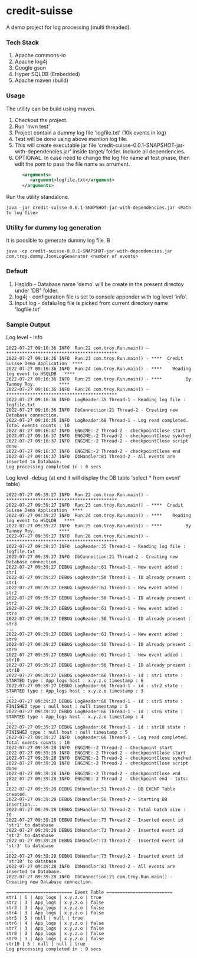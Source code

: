 # credit-suisse
A demo project for log processing (multi threaded).

### Tech Stack
1. Apache commons-io
2. Apache log4j
3. Google gson
4. Hyper SQLDB (Embedded)
5. Apache maven (build)

### Usage
The utility can be build using maven.
1. Checkout the project.
2. Run 'mvn test'
3. Project contain a dummy log file 'logfile.txt' (10k events in log)
4. Test will be done using above mention log file.
5. This will create executable jar file 'credit-suisse-0.0.1-SNAPSHOT-jar-with-dependencies.jar' inside target/ folder. Include all dependencies.
6. OPTIONAL. In case need to change the log file name at test phase, then edit the pom to pass the file name as arrument.
``` xml
	  <arguments>
	     <argument>logfile.txt</argument>
	  </arguments>
```

Run the utility standalone.
```
java -jar credit-suisse-0.0.1-SNAPSHOT-jar-with-dependencies.jar <Path to log file>
```

### Utility for dummy log generation
It is poosible to generate dummy log file. B
```
java -cp credit-suisse-0.0.1-SNAPSHOT-jar-with-dependencies.jar com.troy.dummy.JsonLogGenerator <number of events>
```

### Default
1. Hsqldb - Database name 'demo' will be create in the present directoy under 'DB" folder.
2. log4j - configuration file is set to console appender with log level 'info'. 
3. Input log - defalu log file is picked from current directory name 'logfile.txt'

### Sample Output
Log level - info
```
2022-07-27 09:16:36 INFO  Run:22 com.troy.Run.main() - ******************************************
2022-07-27 09:16:36 INFO  Run:23 com.troy.Run.main() - ****  Credit Suisse Demo Application  ****
2022-07-27 09:16:36 INFO  Run:24 com.troy.Run.main() - ****    Reading log event to HSQLDB   ****
2022-07-27 09:16:36 INFO  Run:25 com.troy.Run.main() - ****        	By Tanmoy Roy.         ****
2022-07-27 09:16:36 INFO  Run:26 com.troy.Run.main() - ******************************************
2022-07-27 09:16:36 INFO  LogReader:35 Thread-1 - Reading log file : logfile.txt
2022-07-27 09:16:36 INFO  DbConnection:21 Thread-2 - Creating new Database connection.
2022-07-27 09:16:36 INFO  LogReader:68 Thread-1 - Log read completed. Total events counts : 10
2022-07-27 09:16:37 INFO  ENGINE:-2 Thread-2 - checkpointClose start
2022-07-27 09:16:37 INFO  ENGINE:-2 Thread-2 - checkpointClose synched
2022-07-27 09:16:37 INFO  ENGINE:-2 Thread-2 - checkpointClose script done
2022-07-27 09:16:37 INFO  ENGINE:-2 Thread-2 - checkpointClose end
2022-07-27 09:16:37 INFO  DbHandler:81 Thread-2 - All events are inserted to Database.
Log processing completed in : 0 secs
```

Log level -debug (at end it will display the DB table 'select * from event' table)
```
2022-07-27 09:39:27 INFO  Run:22 com.troy.Run.main() - ******************************************
2022-07-27 09:39:27 INFO  Run:23 com.troy.Run.main() - ****  Credit Suisse Demo Application  ****
2022-07-27 09:39:27 INFO  Run:24 com.troy.Run.main() - ****    Reading log event to HSQLDB   ****
2022-07-27 09:39:27 INFO  Run:25 com.troy.Run.main() - ****        	By Tanmoy Roy.         ****
2022-07-27 09:39:27 INFO  Run:26 com.troy.Run.main() - ******************************************
2022-07-27 09:39:27 INFO  LogReader:35 Thread-1 - Reading log file : logfile.txt
2022-07-27 09:39:27 INFO  DbConnection:21 Thread-2 - Creating new Database connection.
2022-07-27 09:39:27 DEBUG LogReader:61 Thread-1 - New event added : str1
2022-07-27 09:39:27 DEBUG LogReader:50 Thread-1 - ID already present : str1
2022-07-27 09:39:27 DEBUG LogReader:61 Thread-1 - New event added : str2
2022-07-27 09:39:27 DEBUG LogReader:50 Thread-1 - ID already present : str2
2022-07-27 09:39:27 DEBUG LogReader:61 Thread-1 - New event added : str3
2022-07-27 09:39:27 DEBUG LogReader:50 Thread-1 - ID already present : str3
...
2022-07-27 09:39:27 DEBUG LogReader:61 Thread-1 - New event added : str9
2022-07-27 09:39:27 DEBUG LogReader:50 Thread-1 - ID already present : str9
2022-07-27 09:39:27 DEBUG LogReader:61 Thread-1 - New event added : str10
2022-07-27 09:39:27 DEBUG LogReader:50 Thread-1 - ID already present : str10
2022-07-27 09:39:27 DEBUG LogReader:66 Thread-1 - id : str1 state : STARTED type : App_logs host : x.y.z.o timestamp : 6
2022-07-27 09:39:27 DEBUG LogReader:66 Thread-1 - id : str2 state : STARTED type : App_logs host : x.y.z.o timestamp : 3
...
2022-07-27 09:39:27 DEBUG LogReader:66 Thread-1 - id : str5 state : FINISHED type : null host : null timestamp : 5
2022-07-27 09:39:27 DEBUG LogReader:66 Thread-1 - id : str6 state : STARTED type : App_logs host : x.y.z.o timestamp : 4
...
2022-07-27 09:39:27 DEBUG LogReader:66 Thread-1 - id : str10 state : FINISHED type : null host : null timestamp : 5
2022-07-27 09:39:27 INFO  LogReader:68 Thread-1 - Log read completed. Total events counts : 10
2022-07-27 09:39:28 INFO  ENGINE:-2 Thread-2 - Checkpoint start
2022-07-27 09:39:28 INFO  ENGINE:-2 Thread-2 - checkpointClose start
2022-07-27 09:39:28 INFO  ENGINE:-2 Thread-2 - checkpointClose synched
2022-07-27 09:39:28 INFO  ENGINE:-2 Thread-2 - checkpointClose script done
2022-07-27 09:39:28 INFO  ENGINE:-2 Thread-2 - checkpointClose end
2022-07-27 09:39:28 INFO  ENGINE:-2 Thread-2 - Checkpoint end - txts: 1
2022-07-27 09:39:28 DEBUG DbHandler:51 Thread-2 - DB EVENT Table created.
2022-07-27 09:39:28 DEBUG DbHandler:56 Thread-2 - Starting DB insertion...
2022-07-27 09:39:28 DEBUG DbHandler:57 Thread-2 - Total batch size : 10
2022-07-27 09:39:28 DEBUG DbHandler:73 Thread-2 - Inserted event id 'str1' to database
2022-07-27 09:39:28 DEBUG DbHandler:73 Thread-2 - Inserted event id 'str2' to database
2022-07-27 09:39:28 DEBUG DbHandler:73 Thread-2 - Inserted event id 'str3' to database
...
2022-07-27 09:39:28 DEBUG DbHandler:73 Thread-2 - Inserted event id 'str10' to database
2022-07-27 09:39:28 INFO  DbHandler:81 Thread-2 - All events are inserted to Database.
2022-07-27 09:39:28 INFO  DbConnection:21 com.troy.Run.main() - Creating new Database connection.

========================= Event Table =========================
str1 | 6 | App_logs | x.y.z.o | true
str2 | 3 | App_logs | x.y.z.o | false
str3 | 3 | App_logs | x.y.z.o | false
str4 | 3 | App_logs | x.y.z.o | false
str5 | 5 | null | null | true
str6 | 4 | App_logs | x.y.z.o | false
str7 | 3 | App_logs | x.y.z.o | false
str8 | 3 | App_logs | x.y.z.o | false
str9 | 3 | App_logs | x.y.z.o | false
str10 | 5 | null | null | true
Log processing completed in : 0 secs
```
